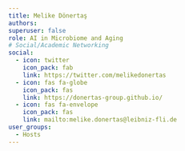 ```yaml
---
title: Melike Dönertaş
authors:
superuser: false
role: AI in Microbiome and Aging
# Social/Academic Networking
social:
  - icon: twitter
    icon_pack: fab
    link: https://twitter.com/melikedonertas
  - icon: fas fa-globe
    icon_pack: fas
    link: https://donertas-group.github.io/
  - icon: fas fa-envelope
    icon_pack: fas
    link: mailto:melike.donertas@leibniz-fli.de
user_groups:
  - Hosts
---
```


